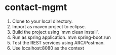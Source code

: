 # contact-mgmt
1. Clone to your local directory.
2. Import as maven project to eclipse.
3. Build the project using 'mvn clean install'.
4. Run as spring application. mvn spring-boot:run
5. Test the REST services using ARC/Postman.
6. Use localhost:8080 as the context
